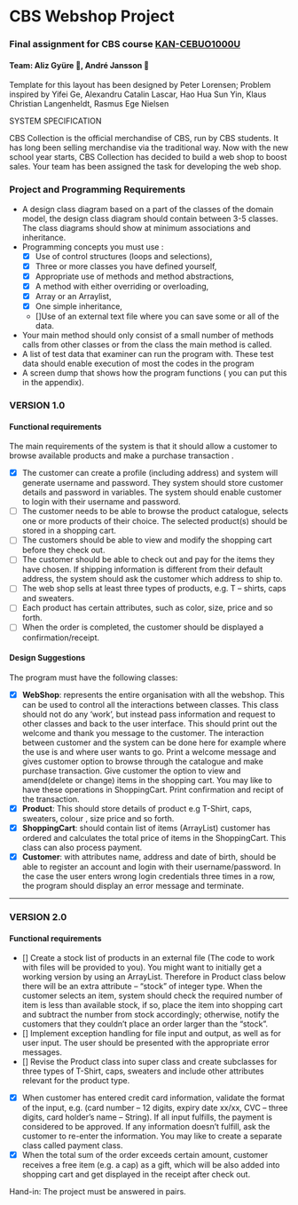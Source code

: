# CBS Webshop Project
### Final assignment for CBS course [KAN-CEBUO1000U](http://kursuskatalog.cbs.dk/2016-2017/KAN-CEBUO1000U.aspx)
#### Team: Aliz Gyüre :penguin:, André Jansson :sheep:

Template for this layout has been designed by Peter Lorensen; Problem inspired by Yifei Ge, Alexandru Catalin Lascar, Hao Hua Sun Yin, Klaus Christian Langenheldt, Rasmus Ege Nielsen

SYSTEM SPECIFICATION

CBS Collection is the official merchandise of CBS, run by CBS students. It has long been selling
merchandise via the traditional way. Now with the new school year starts, CBS Collection has
decided to build a web shop to boost sales. Your team has been assigned the task for developing
the web shop.

### Project and Programming Requirements

- A design class diagram based on a part of the classes of the domain model, the design class diagram should contain between 3-5 classes. The class diagrams should show at minimum associations and inheritance.
- Programming concepts you must use : 
  - [x] Use of control structures (loops and selections), 
  - [x] Three or more classes you have defined yourself, 
  - [x] Appropriate use of methods and method abstractions, 
  - [x] A method with either overriding or overloading, 
  - [x] Array or an Arraylist, 
  - [x] One simple inheritance, 
  - []Use of an external text file where you can save some or all of the data.
- Your main method should only consist of a small number of methods calls from other classes or from the class the main method is called.
- A list of test data that examiner can run the program with. These test data should enable execution of most the codes in the program
- A screen dump that shows how the program functions ( you can put this in the appendix).

### VERSION 1.0
#### Functional requirements

The main requirements of the system is that it should allow a customer to browse available
products and make a purchase transaction .
- [x] The customer can create a profile (including address) and system will generate username
and password. They system should store customer details and password in variables. The
system should enable customer to login with their username and password.
- [ ] The customer needs to be able to browse the product catalogue, selects one or more products of
their choice. The selected product(s) should be stored in a shopping cart.
- [ ] The customers should be able to view and modify the shopping cart before they check out.
- [ ] The customer should be able to check out and pay for the items they have chosen. If shipping information is different from their default address, the system should ask the customer which address to ship to.
- [ ] The web shop sells at least three types of products, e.g. T – shirts, caps and sweaters.
- [ ] Each product has certain attributes, such as color, size, price and so forth.
- [ ] When the order is completed, the customer should be displayed a confirmation/receipt.

#### Design Suggestions
The program must have the following classes:
- [x] **WebShop**: represents the entire organisation with all the webshop. This can be used to
control all the interactions between classes. This class should not do any ‘work’, but instead
pass information and request to other classes and back to the user interface. This should
print out the welcome and thank you message to the customer. The interaction between
customer and the system can be done here for example where the use is and where user
wants to go. Print a welcome message and gives customer option to browse through the
catalogue and make purchase transaction. Give customer the option to view and
amend(delete or change) items in the shopping cart. You may like to have these operations
in ShoppingCart. Print confirmation and recipt of the transaction.
- [x] **Product**: This should store details of product e.g T-Shirt, caps, sweaters, colour , size price
and so forth.
- [x] **ShoppingCart**: should contain list of items (ArrayList) customer has ordered and calculates
the total price of items in the ShoppingCart. This class can also process payment.
- [x] **Customer**: with attributes name, address and date of birth, should be able to register an
account and login with their username/password. In the case the user enters wrong login
credentials three times in a row, the program should display an error message and
terminate.

-----------------

### VERSION 2.0

#### Functional requirements
- [] Create a stock list of products in an external file (The code to work with files will be
provided to you). You might want to initially get a working version by using an ArrayList.
Therefore in Product class below there will be an extra attribute – “stock” of integer type.
When the customer selects an item, system should check the required number of item is
less than available stock, if so, place the item into shopping cart and subtract the number
from stock accordingly; otherwise, notify the customers that they couldn’t place an order
larger than the “stock”.
- [] Implement exception handling for file input and output, as well as for user input. The user
should be presented with the appropriate error messages.
- [] Revise the Product class into super class and create subclasses for three types of T-Shirt,
caps, sweaters and include other attributes relevant for the product type.
- [x] When customer has entered credit card information, validate the format of the input, e.g.
(card number – 12 digits, expiry date xx/xx, CVC – three digits, card holder’s name –
String). If all input fulfills, the payment is considered to be approved. If any information
doesn’t fulfill, ask the customer to re-enter the information. You may like to create a
separate class called payment class.
- [x] When the total sum of the order exceeds certain amount, customer receives a free item (e.g.
a cap) as a gift, which will be also added into shopping cart and get displayed in the receipt
after check out.

Hand-in:
The project must be answered in pairs.
